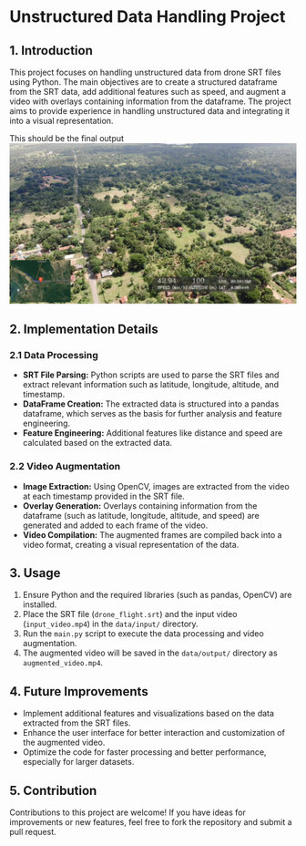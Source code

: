 # Unstructured Data Handling Project

## 1. Introduction

This project focuses on handling unstructured data from drone SRT files using Python. The main objectives are to create a structured dataframe from the SRT data, add additional features such as speed, and augment a video with overlays containing information from the dataframe. The project aims to provide experience in handling unstructured data and integrating it into a visual representation.

This should be the final output
![Figure 1](https://raw.githubusercontent.com/udayaKherath/Unstructured-data-handling/main/OutputVideoFrameExample.png)

## 2. Implementation Details

### 2.1 Data Processing

- **SRT File Parsing:** Python scripts are used to parse the SRT files and extract relevant information such as latitude, longitude, altitude, and timestamp.
- **DataFrame Creation:** The extracted data is structured into a pandas dataframe, which serves as the basis for further analysis and feature engineering.
- **Feature Engineering:** Additional features like distance and speed are calculated based on the extracted data.

### 2.2 Video Augmentation

- **Image Extraction:** Using OpenCV, images are extracted from the video at each timestamp provided in the SRT file.
- **Overlay Generation:** Overlays containing information from the dataframe (such as latitude, longitude, altitude, and speed) are generated and added to each frame of the video.
- **Video Compilation:** The augmented frames are compiled back into a video format, creating a visual representation of the data.


## 3. Usage

1. Ensure Python and the required libraries (such as pandas, OpenCV) are installed.
2. Place the SRT file (`drone_flight.srt`) and the input video (`input_video.mp4`) in the `data/input/` directory.
3. Run the `main.py` script to execute the data processing and video augmentation.
4. The augmented video will be saved in the `data/output/` directory as `augmented_video.mp4`.

## 4. Future Improvements

- Implement additional features and visualizations based on the data extracted from the SRT files.
- Enhance the user interface for better interaction and customization of the augmented video.
- Optimize the code for faster processing and better performance, especially for larger datasets.

## 5. Contribution

Contributions to this project are welcome! If you have ideas for improvements or new features, feel free to fork the repository and submit a pull request.

